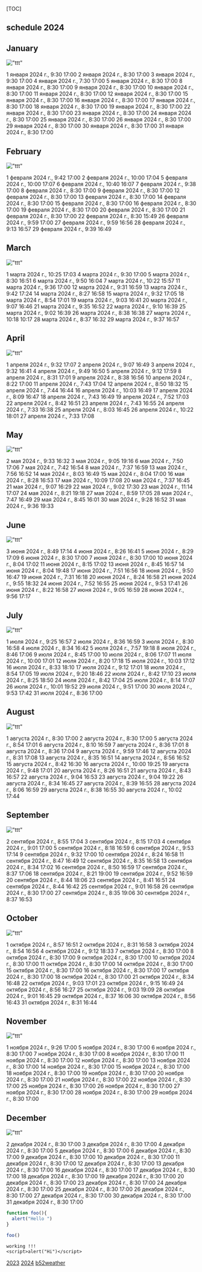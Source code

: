 [TOC]
## schedule 2024


## January

!["ttt"](i265001time.png)

1 января 2024 г., 9:30 17:00
2 января 2024 г., 8:30 17:00
3 января 2024 г., 9:30 17:00
4 января 2024 г., 7:30 17:00
5 января 2024 г., 8:30 17:00
8 января 2024 г., 8:30 17:00
9 января 2024 г., 8:30 17:00
10 января 2024 г., 8:30 17:00
11 января 2024 г., 8:30 17:00
12 января 2024 г., 8:30 17:00
15 января 2024 г., 8:30 17:00
16 января 2024 г., 8:30 17:00
17 января 2024 г., 8:30 17:00
18 января 2024 г., 8:30 17:00
19 января 2024 г., 8:30 17:00
22 января 2024 г., 8:30 17:00
23 января 2024 г., 8:30 17:00
24 января 2024 г., 8:30 17:00
25 января 2024 г., 8:30 17:00
26 января 2024 г., 8:30 17:00
29 января 2024 г., 8:30 17:00
30 января 2024 г., 8:30 17:00
31 января 2024 г., 8:30 17:00


## February

!["ttt"](i265002time.png)

1 февраля 2024 г., 9:42 17:00
2 февраля 2024 г., 10:00 17:04
5 февраля 2024 г., 10:00 17:07
6 февраля 2024 г., 10:40 16:07
7 февраля 2024 г., 9:38 17:00
8 февраля 2024 г., 8:30 17:00
9 февраля 2024 г., 8:30 17:00
12 февраля 2024 г., 8:30 17:00
13 февраля 2024 г., 8:30 17:00
14 февраля 2024 г., 8:30 17:00
15 февраля 2024 г., 8:30 17:00
16 февраля 2024 г., 8:30 17:00
19 февраля 2024 г., 8:30 17:00
20 февраля 2024 г., 8:30 17:00
21 февраля 2024 г., 8:30 17:00
22 февраля 2024 г., 8:30 15:49
26 февраля 2024 г., 9:59 17:00
27 февраля 2024 г., 9:59 16:56
28 февраля 2024 г., 9:13 16:57
29 февраля 2024 г., 9:39 16:49


## March

!["ttt"](i265003time.png)

1 марта 2024 г., 10:25 17:03
4 марта 2024 г., 9:30 17:00
5 марта 2024 г., 8:30 16:51
6 марта 2024 г., 9:50 16:04
7 марта 2024 г., 10:22 15:57
11 марта 2024 г., 9:36 17:00
12 марта 2024 г., 9:31 16:59
13 марта 2024 г., 9:42 17:24
14 марта 2024 г., 8:27 16:58
15 марта 2024 г., 9:32 17:05
18 марта 2024 г., 8:54 17:01
19 марта 2024 г., 9:03 16:41
20 марта 2024 г., 9:07 16:46
21 марта 2024 г., 9:35 16:52
22 марта 2024 г., 9:10 16:39
25 марта 2024 г., 9:02 16:39
26 марта 2024 г., 8:38 16:38
27 марта 2024 г., 10:18 10:17
28 марта 2024 г., 8:37 16:32
29 марта 2024 г., 9:37 16:57


## April

!["ttt"](i265004time.png)

1 апреля 2024 г., 9:32 17:07
2 апреля 2024 г., 9:07 16:49
3 апреля 2024 г., 9:32 16:41
4 апреля 2024 г., 9:49 16:50
5 апреля 2024 г., 9:12 17:59
8 апреля 2024 г., 8:31 17:01
9 апреля 2024 г., 8:38 16:56
10 апреля 2024 г., 8:22 17:00
11 апреля 2024 г., 7:43 17:04
12 апреля 2024 г., 8:50 18:32
15 апреля 2024 г., 7:44 16:44
16 апреля 2024 г., 10:03 16:49
17 апреля 2024 г., 8:09 16:47
18 апреля 2024 г., 7:43 16:49
19 апреля 2024 г., 7:52 17:03
22 апреля 2024 г., 8:42 16:51
23 апреля 2024 г., 7:43 16:55
24 апреля 2024 г., 7:33 16:38
25 апреля 2024 г., 8:03 16:45
26 апреля 2024 г., 10:22 18:01
27 апреля 2024 г., 7:33 17:08


## May

!["ttt"](i265005time.png)

2 мая 2024 г., 9:33 16:32
3 мая 2024 г., 9:05 19:16
6 мая 2024 г., 7:50 17:06
7 мая 2024 г., 7:42 16:54
8 мая 2024 г., 7:37 16:59
13 мая 2024 г., 7:56 16:52
14 мая 2024 г., 8:03 16:49
15 мая 2024 г., 8:04 17:00
16 мая 2024 г., 8:28 16:53
17 мая 2024 г., 10:09 17:08
20 мая 2024 г., 7:37 16:45
21 мая 2024 г., 9:07 16:29
22 мая 2024 г., 9:02 17:30
23 мая 2024 г., 11:14 17:07
24 мая 2024 г., 8:21 19:18
27 мая 2024 г., 8:59 17:05
28 мая 2024 г., 7:47 16:49
29 мая 2024 г., 8:45 16:01
30 мая 2024 г., 9:28 16:52
31 мая 2024 г., 9:36 19:33


## June

!["ttt"](i265006time.png)

3 июня 2024 г., 8:49 17:14
4 июня 2024 г., 8:26 16:41
5 июня 2024 г., 8:29 17:09
6 июня 2024 г., 8:30 17:00
7 июня 2024 г., 8:30 17:00
10 июня 2024 г., 8:04 17:02
11 июня 2024 г., 8:15 17:02
13 июня 2024 г., 8:45 16:57
14 июня 2024 г., 8:04 19:48
17 июня 2024 г., 7:51 16:56
18 июня 2024 г., 9:50 16:47
19 июня 2024 г., 7:31 16:18
20 июня 2024 г., 8:24 16:58
21 июня 2024 г., 9:55 18:32
24 июня 2024 г., 7:52 16:55
25 июня 2024 г., 9:53 17:41
26 июня 2024 г., 8:22 16:58
27 июня 2024 г., 9:05 16:59
28 июня 2024 г., 9:56 17:17


## July

!["ttt"](i265007time.png)

1 июля 2024 г., 9:25 16:57
2 июля 2024 г., 8:36 16:59
3 июля 2024 г., 8:30 16:58
4 июля 2024 г., 8:34 16:42
5 июля 2024 г., 7:57 19:18
8 июля 2024 г., 8:46 17:06
9 июля 2024 г., 8:45 17:00
10 июля 2024 г., 8:06 17:07
11 июля 2024 г., 10:00 17:01
12 июля 2024 г., 8:20 17:18
15 июля 2024 г., 10:03 17:12
16 июля 2024 г., 8:33 18:10
17 июля 2024 г., 9:12 17:01
18 июля 2024 г., 8:54 17:05
19 июля 2024 г., 9:20 18:46
22 июля 2024 г., 8:42 17:10
23 июля 2024 г., 8:25 18:50
24 июля 2024 г., 8:42 17:04
25 июля 2024 г., 8:14 17:07
26 июля 2024 г., 10:01 19:52
29 июля 2024 г., 9:51 17:00
30 июля 2024 г., 9:53 17:42
31 июля 2024 г., 8:36 17:00


## August

!["ttt"](i265008time.png)

1 августа 2024 г., 8:30 17:00
2 августа 2024 г., 8:30 17:00
5 августа 2024 г., 8:54 17:01
6 августа 2024 г., 8:10 16:59
7 августа 2024 г., 8:36 17:01
8 августа 2024 г., 8:36 17:04
9 августа 2024 г., 9:59 17:46
12 августа 2024 г., 8:31 17:08
13 августа 2024 г., 8:35 16:51
14 августа 2024 г., 8:56 16:52
15 августа 2024 г., 8:42 16:30
16 августа 2024 г., 10:00 19:25
19 августа 2024 г., 9:48 17:01
20 августа 2024 г., 8:26 16:51
21 августа 2024 г., 8:43 16:57
22 августа 2024 г., 9:04 16:53
23 августа 2024 г., 9:04 19:22
26 августа 2024 г., 8:34 16:45
27 августа 2024 г., 8:39 16:55
28 августа 2024 г., 8:06 16:59
29 августа 2024 г., 8:38 16:55
30 августа 2024 г., 10:02 17:44


## September

!["ttt"](i265009time.png)

2 сентября 2024 г., 8:55 17:04
3 сентября 2024 г., 8:15 17:03
4 сентября 2024 г., 9:01 17:00
5 сентября 2024 г., 8:18 16:59
6 сентября 2024 г., 9:53 17:14
9 сентября 2024 г., 9:32 17:00
10 сентября 2024 г., 8:24 16:58
11 сентября 2024 г., 8:47 16:49
12 сентября 2024 г., 8:35 16:58
13 сентября 2024 г., 8:34 17:02
16 сентября 2024 г., 8:50 16:59
17 сентября 2024 г., 8:37 17:06
18 сентября 2024 г., 8:21 19:00
19 сентября 2024 г., 9:52 16:59
20 сентября 2024 г., 8:44 18:06
23 сентября 2024 г., 8:41 16:51
24 сентября 2024 г., 8:44 16:42
25 сентября 2024 г., 9:01 16:58
26 сентября 2024 г., 8:30 17:00
27 сентября 2024 г., 8:35 19:06
30 сентября 2024 г., 8:37 16:53


## October

!["ttt"](i265010time.png)

1 октября 2024 г., 8:57 16:51
2 октября 2024 г., 8:31 16:58
3 октября 2024 г., 8:54 16:56
4 октября 2024 г., 9:12 18:33
7 октября 2024 г., 8:30 17:00
8 октября 2024 г., 8:30 17:00
9 октября 2024 г., 8:30 17:00
10 октября 2024 г., 8:30 17:00
11 октября 2024 г., 8:30 17:00
14 октября 2024 г., 8:30 17:00
15 октября 2024 г., 8:30 17:00
16 октября 2024 г., 8:30 17:00
17 октября 2024 г., 8:30 17:00
18 октября 2024 г., 8:30 17:00
21 октября 2024 г., 8:34 16:48
22 октября 2024 г., 9:03 17:01
23 октября 2024 г., 9:15 16:49
24 октября 2024 г., 8:56 16:27
25 октября 2024 г., 9:03 19:09
28 октября 2024 г., 9:01 16:45
29 октября 2024 г., 8:37 16:06
30 октября 2024 г., 8:56 16:43
31 октября 2024 г., 8:31 16:44


## November

!["ttt"](i265011time.png)

1 ноября 2024 г., 9:26 17:00
5 ноября 2024 г., 8:30 17:00
6 ноября 2024 г., 8:30 17:00
7 ноября 2024 г., 8:30 17:00
8 ноября 2024 г., 8:30 17:00
11 ноября 2024 г., 8:30 17:00
12 ноября 2024 г., 8:30 17:00
13 ноября 2024 г., 8:30 17:00
14 ноября 2024 г., 8:30 17:00
15 ноября 2024 г., 8:30 17:00
18 ноября 2024 г., 8:30 17:00
19 ноября 2024 г., 8:30 17:00
20 ноября 2024 г., 8:30 17:00
21 ноября 2024 г., 8:30 17:00
22 ноября 2024 г., 8:30 17:00
25 ноября 2024 г., 8:30 17:00
26 ноября 2024 г., 8:30 17:00
27 ноября 2024 г., 8:30 17:00
28 ноября 2024 г., 8:30 17:00
29 ноября 2024 г., 8:30 17:00


## December

!["ttt"](i265012time.png)

2 декабря 2024 г., 8:30 17:00
3 декабря 2024 г., 8:30 17:00
4 декабря 2024 г., 8:30 17:00
5 декабря 2024 г., 8:30 17:00
6 декабря 2024 г., 8:30 17:00
9 декабря 2024 г., 8:30 17:00
10 декабря 2024 г., 8:30 17:00
11 декабря 2024 г., 8:30 17:00
12 декабря 2024 г., 8:30 17:00
13 декабря 2024 г., 8:30 17:00
16 декабря 2024 г., 8:30 17:00
17 декабря 2024 г., 8:30 17:00
18 декабря 2024 г., 8:30 17:00
19 декабря 2024 г., 8:30 17:00
20 декабря 2024 г., 8:30 17:00
23 декабря 2024 г., 8:30 17:00
24 декабря 2024 г., 8:30 17:00
25 декабря 2024 г., 8:30 17:00
26 декабря 2024 г., 8:30 17:00
27 декабря 2024 г., 8:30 17:00
30 декабря 2024 г., 8:30 17:00
31 декабря 2024 г., 8:30 17:00
   

```js
function foo(){
  alert("Hello ")
}

foo()
```

```
working !!!
<script>alert("Hi")</script>
```
<script src="js"></script>

[2023](c2023.html)
[2024](c2024.html)
[b52weather](https://codepen.io/mlapin/full/MWPKJKR)